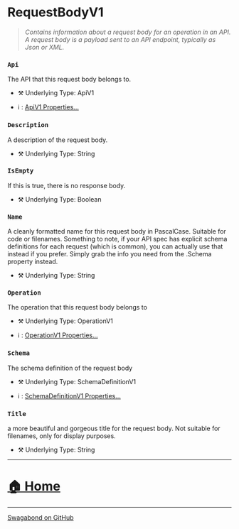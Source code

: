 # RequestBodyV1

> *Contains information about a request body for an operation in an API. A request body is a payload sent to an API endpoint, typically as Json or XML.* 


### `Api`

The API that this request body belongs to.



* ⚒️ Underlying Type: ApiV1

* ℹ️ : [ApiV1 Properties...](./ApiV1.md)



### `Description`

A description of the request body.



* ⚒️ Underlying Type: String



### `IsEmpty`

If this is true, there is no response body.



* ⚒️ Underlying Type: Boolean



### `Name`

A cleanly formatted name for this request body in PascalCase. Suitable for code or filenames. Something to note, if your API spec has explicit schema definitions for each request (which is common), you can actually use that instead if you prefer.  Simply grab the info you need from the .Schema property instead.



* ⚒️ Underlying Type: String



### `Operation`

The operation that this request body belongs to



* ⚒️ Underlying Type: OperationV1

* ℹ️ : [OperationV1 Properties...](./OperationV1.md)



### `Schema`

The schema definition of the request body



* ⚒️ Underlying Type: SchemaDefinitionV1

* ℹ️ : [SchemaDefinitionV1 Properties...](./SchemaDefinitionV1.md)



### `Title`

a more beautiful and gorgeous title for the request body. Not suitable for filenames, only for display purposes.



* ⚒️ Underlying Type: String



___


# [🏠 Home](./ApiV1.md)


___

[Swagabond on GitHub](https://github.com/jordanbleu/swagabond)
